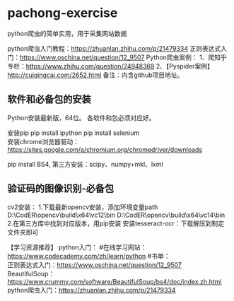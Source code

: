 # pachong-exercise
python爬虫的简单实用，用于采集网站数据

python爬虫入门教程：https://zhuanlan.zhihu.com/p/21479334
正则表达式入门：https://www.oschina.net/question/12_9507
Python爬虫案例：
1、爬知乎专栏：https://www.zhihu.com/question/24948369
2、【Pyspider案例】http://cuiqingcai.com/2652.html    备注：内含github项目地址。

软件和必备包的安装
--------------
Python安装最新版，64位。
各软件和包必须对应好。

安装pip
pip install ipython
pip install selenium  
安装chrome浏览器驱动：https://sites.google.com/a/chromium.org/chromedriver/downloads

pip install BS4,
第三方安装：scipy、numpy+mkl、lxml

验证码的图像识别-必备包
----------------
cv2安装：
1.下载最新opencv安装，添加环境变量path
D:\CodER\opencv\build\x64\vc12\bin
D:\CodER\opencv\build\x64\vc14\bin
2.在第三方库中找到对应版本，用pip安装
安装tesseract-ocr：下载解压到制定文件夹即可



【学习资源推荐】
python入门：
      #在线学习网站：https://www.codecademy.com/zh/learn/python
      #书单：    
正则表达式入门：https://www.oschina.net/question/12_9507
BeautifulSoup：https://www.crummy.com/software/BeautifulSoup/bs4/doc/index.zh.html
python爬虫入门：https://zhuanlan.zhihu.com/p/21479334













